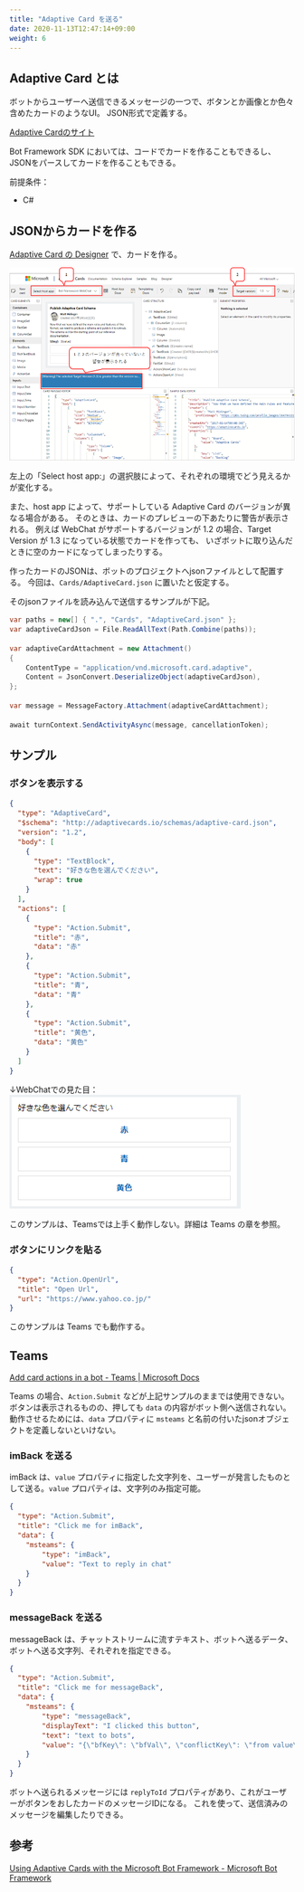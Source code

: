 ```yaml
---
title: "Adaptive Card を送る"
date: 2020-11-13T12:47:14+09:00
weight: 6
---
```


## Adaptive Card とは
ボットからユーザーへ送信できるメッセージの一つで、ボタンとか画像とか色々含めたカードのようなUI。
JSON形式で定義する。

[Adaptive Cardのサイト](https://adaptivecards.io/)

Bot Framework SDK においては、コードでカードを作ることもできるし、JSONをパースしてカードを作ることもできる。

前提条件：

* C#

## JSONからカードを作る

[Adaptive Card の Designer](https://adaptivecards.io/designer/) で、カードを作る。

![](2020-12-10-14-28-13.png)

左上の「Select host app:」の選択肢によって、それぞれの環境でどう見えるかが変化する。

また、host app によって、サポートしている Adaptive Card のバージョンが異なる場合がある。
そのときは、カードのプレビューの下あたりに警告が表示される。
例えば WebChat がサポートするバージョンが 1.2 の場合、Target Version が 1.3 になっている状態でカードを作っても、
いざボットに取り込んだときに空のカードになってしまったりする。

作ったカードのJSONは、ボットのプロジェクトへjsonファイルとして配置する。
今回は、`Cards/AdaptiveCard.json` に置いたと仮定する。

そのjsonファイルを読み込んで送信するサンプルが下記。

```csharp
var paths = new[] { ".", "Cards", "AdaptiveCard.json" };
var adaptiveCardJson = File.ReadAllText(Path.Combine(paths));

var adaptiveCardAttachment = new Attachment()
{
    ContentType = "application/vnd.microsoft.card.adaptive",
    Content = JsonConvert.DeserializeObject(adaptiveCardJson),
};

var message = MessageFactory.Attachment(adaptiveCardAttachment);

await turnContext.SendActivityAsync(message, cancellationToken);
```

## サンプル

### ボタンを表示する

```json
{
  "type": "AdaptiveCard",
  "$schema": "http://adaptivecards.io/schemas/adaptive-card.json",
  "version": "1.2",
  "body": [
    {
      "type": "TextBlock",
      "text": "好きな色を選んでください",
      "wrap": true
    }
  ],
  "actions": [
    {
      "type": "Action.Submit",
      "title": "赤",
      "data": "赤"
    },
    {
      "type": "Action.Submit",
      "title": "青",
      "data": "青"
    },
    {
      "type": "Action.Submit",
      "title": "黄色",
      "data": "黄色"
    }
  ]
}
```

↓WebChatでの見た目：  
![](2020-12-11-11-09-29.png)

このサンプルは、Teamsでは上手く動作しない。詳細は Teams の章を参照。

### ボタンにリンクを貼る

```json
{
  "type": "Action.OpenUrl",
  "title": "Open Url",
  "url": "https://www.yahoo.co.jp/"
}
```

このサンプルは Teams でも動作する。

## Teams
[Add card actions in a bot - Teams | Microsoft Docs](https://docs.microsoft.com/en-us/microsoftteams/platform/task-modules-and-cards/cards/cards-actions)

Teams の場合、`Action.Submit` などが上記サンプルのままでは使用できない。ボタンは表示されるものの、押しても `data` の内容がボット側へ送信されない。
動作させるためには、`data` プロパティに `msteams` と名前の付いたjsonオブジェクトを定義しないといけない。

### imBack を送る
imBack は、`value` プロパティに指定した文字列を、ユーザーが発言したものとして送る。`value` プロパティは、文字列のみ指定可能。

```json
{
  "type": "Action.Submit",
  "title": "Click me for imBack",
  "data": {
    "msteams": {
        "type": "imBack",
        "value": "Text to reply in chat"
    }
  }
}
```

### messageBack を送る
messageBack は、チャットストリームに流すテキスト、ボットへ送るデータ、ボットへ送る文字列、それぞれを指定できる。

```json
{
  "type": "Action.Submit",
  "title": "Click me for messageBack",
  "data": {
    "msteams": {
        "type": "messageBack",
        "displayText": "I clicked this button",
        "text": "text to bots",
        "value": "{\"bfKey\": \"bfVal\", \"conflictKey\": \"from value\"}"
    }
  }
}
```

ボットへ送られるメッセージには `replyToId` プロパティがあり、これがユーザーがボタンをおしたカードのメッセージIDになる。
これを使って、送信済みのメッセージを編集したりできる。

## 参考
[Using Adaptive Cards with the Microsoft Bot Framework - Microsoft Bot Framework](https://blog.botframework.com/2019/07/02/using-adaptive-cards-with-the-microsoft-bot-framework/)
